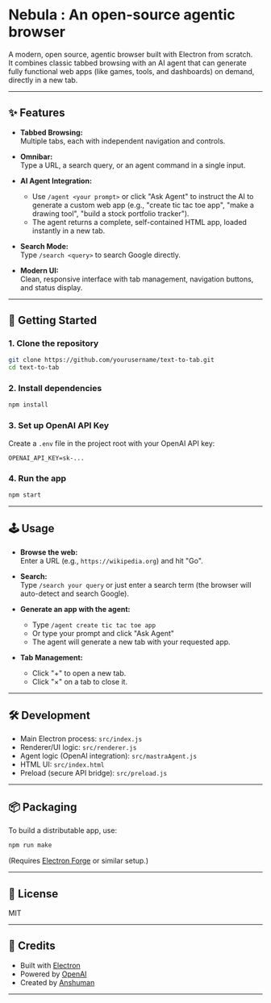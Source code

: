 # Nebula : An open-source agentic browser

A modern, open source, agentic browser built with Electron from scratch.  
It combines classic tabbed browsing with an AI agent that can generate fully functional web apps (like games, tools, and dashboards) on demand, directly in a new tab.

---

## ✨ Features

- **Tabbed Browsing:**  
  Multiple tabs, each with independent navigation and controls.

- **Omnibar:**  
  Type a URL, a search query, or an agent command in a single input.

- **AI Agent Integration:**  
  - Use `/agent <your prompt>` or click "Ask Agent" to instruct the AI to generate a custom web app (e.g., "create tic tac toe app", "make a drawing tool", "build a stock portfolio tracker").
  - The agent returns a complete, self-contained HTML app, loaded instantly in a new tab.

- **Search Mode:**  
  Type `/search <query>` to search Google directly.

- **Modern UI:**  
  Clean, responsive interface with tab management, navigation buttons, and status display.

---

## 🚀 Getting Started

### 1. **Clone the repository**

```bash
git clone https://github.com/yourusername/text-to-tab.git
cd text-to-tab
```

### 2. **Install dependencies**

```bash
npm install
```

### 3. **Set up OpenAI API Key**

Create a `.env` file in the project root with your OpenAI API key:

```
OPENAI_API_KEY=sk-...
```

### 4. **Run the app**

```bash
npm start
```

---

## 🕹️ Usage

- **Browse the web:**  
  Enter a URL (e.g., `https://wikipedia.org`) and hit "Go".

- **Search:**  
  Type `/search your query` or just enter a search term (the browser will auto-detect and search Google).

- **Generate an app with the agent:**  
  - Type `/agent create tic tac toe app`  
  - Or type your prompt and click "Ask Agent"  
  - The agent will generate a new tab with your requested app.

- **Tab Management:**  
  - Click "+" to open a new tab.
  - Click "×" on a tab to close it.

---

## 🛠️ Development

- Main Electron process: `src/index.js`
- Renderer/UI logic: `src/renderer.js`
- Agent logic (OpenAI integration): `src/mastraAgent.js`
- HTML UI: `src/index.html`
- Preload (secure API bridge): `src/preload.js`

---

## 📦 Packaging

To build a distributable app, use:

```bash
npm run make
```

(Requires [Electron Forge](https://www.electronforge.io/) or similar setup.)

---

## 📝 License

MIT

---

## 🙏 Credits

- Built with [Electron](https://electronjs.org/)
- Powered by [OpenAI](https://openai.com/)
- Created by [Anshuman](https://heyyanshuman.com)

---

